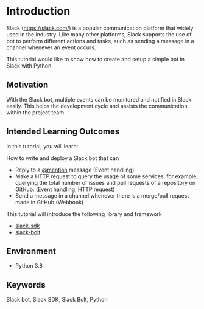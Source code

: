 # Introduction

Slack (https://slack.com/) is a popular communication platform that widely used in the industry. Like many other platforms, Slack supports the use of bot to perform different actions and tasks, such as sending a message in a channel whenever an event occurs.

This tutorial would like to show how to create and setup a simple bot in Slack with Python.

## Motivation

With the Slack bot, multiple events can be monitored and notified in Slack easily. This helps the development cycle and assists the communication within the project team.

## Intended Learning Outcomes

In this tutorial, you will learn:

How to write and deploy a Slack bot that can 
- Reply to a [@mention](https://slack.com/help/articles/205240127-Use-mentions-in-Slack#mention-someone) message (Event handling)
- Make a HTTP request to query the usage of some services, for example, querying the total number of issues and pull requests of a repository on GitHub. (Event handling, HTTP request)
- Send a message in a channel whenever there is a merge/pull request made in GitHub (Webhook)

This tutorial will introduce the following library and framework

- [slack-sdk](https://pypi.org/project/slack-sdk/)
- [slack-bolt](https://pypi.org/project/slack-bolt/)

## Environment

- Python 3.8

## Keywords

Slack bot, Slack SDK, Slack Bolt, Python